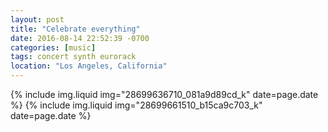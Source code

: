 ```yaml
---
layout: post
title: "Celebrate everything"
date: 2016-08-14 22:52:39 -0700
categories: [music]
tags: concert synth eurorack
location: "Los Angeles, California"
---
```


{% include img.liquid img="28699636710_081a9d89cd_k" date=page.date %}
{% include img.liquid img="28699661510_b15ca9c703_k" date=page.date %}
